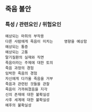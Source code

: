 ## 죽음 불안



### 특성 / 관련요인 / 위험요인

>   

    예상되는 마취의 부작용
    다른 사람에게 죽음이 미치는     영향을 예상함
    예상되는 통증
    예상되는 고통
    말기질환의 실재와 직면
    죽음이라는 주제에 대한 토의
    죽음 과정의 경험
    임박한 죽음의 경험
    자신에게 다가올 죽음을 거부
    죽음과 관련된 것들을 관찰
    죽음이 가까워졌음을 지각
    신의 존재에 대한 불확실성
    사후 세계에 대한 불확실성
    예후의 불확실성

